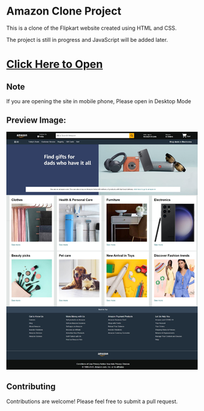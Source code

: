 # Amazon Clone Project

This is a clone of the Flipkart website created using HTML and CSS.

The project is still in progress and JavaScript will be added later.


# [Click Here to Open](http://127.0.0.1:5500/)

<h2> Note </h2>

If you are opening the site in mobile phone, Please open in Desktop Mode

<h2> Preview Image: </h2>

![](Amazon.png)

<h2> Contributing </h2>

Contributions are welcome! Please feel free to submit a pull request.
